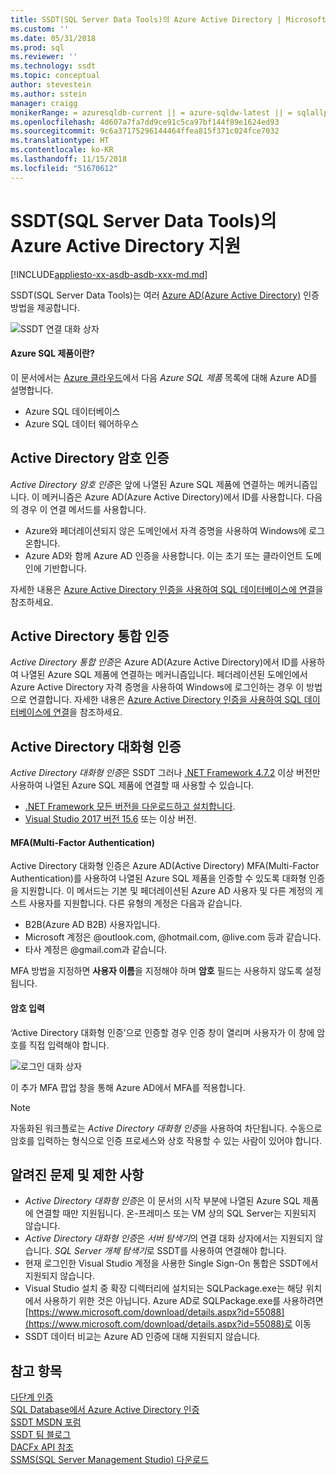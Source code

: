 ```yaml
---
title: SSDT(SQL Server Data Tools)의 Azure Active Directory | Microsoft Docs
ms.custom: ''
ms.date: 05/31/2018
ms.prod: sql
ms.reviewer: ''
ms.technology: ssdt
ms.topic: conceptual
author: stevestein
ms.author: sstein
manager: craigg
monikerRange: = azuresqldb-current || = azure-sqldw-latest || = sqlallproducts-allversions
ms.openlocfilehash: 4d607a7fa7dd9ce91c5ca97bf144f89e1624ed93
ms.sourcegitcommit: 9c6a37175296144464ffea815f371c024fce7032
ms.translationtype: HT
ms.contentlocale: ko-KR
ms.lasthandoff: 11/15/2018
ms.locfileid: "51670612"
---
```

# <a name="azure-active-directory-support-in-sql-server-data-tools-ssdt"></a>SSDT(SQL Server Data Tools)의 Azure Active Directory 지원

[!INCLUDE[appliesto-xx-asdb-asdb-xxx-md.md](../includes/appliesto-xx-asdb-asdw-xxx-md.md)]

SSDT(SQL Server Data Tools)는 여러 [Azure AD(Azure Active Directory)](https://docs.microsoft.com/azure/active-directory/active-directory-whatis) 인증 방법을 제공합니다.

![SSDT 연결 대화 상자](media/azure-active-directory/interactive.png)

#### <a name="which-azure-sql-products"></a>Azure SQL 제품이란?

이 문서에서는 [Azure 클라우드](https://azure.microsoft.com/)에서 다음 *Azure SQL 제품* 목록에 대해 Azure AD를 설명합니다.

- Azure SQL 데이터베이스
- Azure SQL 데이터 웨어하우스

## <a name="active-directory-password-authentication"></a>Active Directory 암호 인증

*Active Directory 암호 인증*은 앞에 나열된 Azure SQL 제품에 연결하는 메커니즘입니다. 이 메커니즘은 Azure AD(Azure Active Directory)에서 ID를 사용합니다. 다음의 경우 이 연결 메서드를 사용합니다.

- Azure와 페더레이션되지 않은 도메인에서 자격 증명을 사용하여 Windows에 로그온합니다.
- Azure AD와 함께 Azure AD 인증을 사용합니다. 이는 초기 또는 클라이언트 도메인에 기반합니다.

자세한 내용은 [Azure Active Directory 인증을 사용하여 SQL 데이터베이스에 연결](https://docs.microsoft.com/azure/sql-database/sql-database-aad-authentication)을 참조하세요.  

## <a name="active-directory-integrated-authentication"></a>Active Directory 통합 인증

*Active Directory 통합 인증*은 Azure AD(Azure Active Directory)에서 ID를 사용하여 나열된 Azure SQL 제품에 연결하는 메커니즘입니다. 페더레이션된 도메인에서 Azure Active Directory 자격 증명을 사용하여 Windows에 로그인하는 경우 이 방법으로 연결합니다. 자세한 내용은 [Azure Active Directory 인증을 사용하여 SQL 데이터베이스에 연결](https://docs.microsoft.com/azure/sql-database/sql-database-aad-authentication)을 참조하세요.

## <a name="active-directory-interactive-authentication"></a>Active Directory 대화형 인증

*Active Directory 대화형 인증*은 SSDT 그러나 [.NET Framework 4.7.2](https://docs.microsoft.com/dotnet/api/?view=netframework-4.7.2) 이상 버전만 사용하여 나열된 Azure SQL 제품에 연결할 때 사용할 수 있습니다.

- [.NET Framework 모든 버전을 다운로드하고 설치합니다](https://www.microsoft.com/net/download/all).
- [Visual Studio 2017 버전 15.6](https://docs.microsoft.com/visualstudio/releasenotes/vs2017-relnotes) 또는 이상 버전.

#### <a name="multi-factor-authentication-mfa"></a>MFA(Multi-Factor Authentication)

Active Directory 대화형 인증은 Azure AD(Active Directory) MFA(Multi-Factor Authentication)를 사용하여 나열된 Azure SQL 제품을 인증할 수 있도록 대화형 인증을 지원합니다. 이 메서드는 기본 및 페더레이션된 Azure AD 사용자 및 다른 계정의 게스트 사용자를 지원합니다. 다른 유형의 계정은 다음과 같습니다.

- B2B(Azure AD B2B) 사용자입니다.
- Microsoft 계정은 @outlook.com, @hotmail.com, @live.com 등과 같습니다.
- 타사 계정은 @gmail.com과 같습니다.

MFA 방법을 지정하면 **사용자 이름**을 지정해야 하며 **암호** 필드는 사용하지 않도록 설정됩니다. 

#### <a name="password-entry"></a>암호 입력

‘Active Directory 대화형 인증’으로 인증할 경우 인증 창이 열리며 사용자가 이 창에 암호를 직접 입력해야 합니다.

![로그인 대화 상자](media/azure-active-directory/sign-in.png)

이 추가 MFA 팝업 창을 통해 Azure AD에서 MFA를 적용합니다.

> [!NOTE]
> 자동화된 워크플로는 *Active Directory 대화형 인증*을 사용하여 차단됩니다. 수동으로 암호를 입력하는 형식으로 인증 프로세스와 상호 작용할 수 있는 사람이 있어야 합니다.

## <a name="known-issues-and-limitations"></a>알려진 문제 및 제한 사항

- *Active Directory 대화형 인증*은 이 문서의 시작 부분에 나열된 Azure SQL 제품에 연결할 때만 지원됩니다. 온-프레미스 또는 VM 상의 SQL Server는 지원되지 않습니다.
- *Active Directory 대화형 인증*은 *서버 탐색기*의 연결 대화 상자에서는 지원되지 않습니다. *SQL Server 개체 탐색기*로 SSDT를 사용하여 연결해야 합니다.
- 현재 로그인한 Visual Studio 계정을 사용한 Single Sign-On 통합은 SSDT에서 지원되지 않습니다.
- Visual Studio 설치 중 확장 디렉터리에 설치되는 SQLPackage.exe는 해당 위치에서 사용하기 위한 것은 아닙니다. Azure AD로 SQLPackage.exe를 사용하려면 [https://www.microsoft.com/download/details.aspx?id=55088](https://www.microsoft.com/download/details.aspx?id=55088)로 이동 
- SSDT 데이터 비교는 Azure AD 인증에 대해 지원되지 않습니다.  


## <a name="see-also"></a>참고 항목  

[다단계 인증](https://docs.microsoft.com/azure/sql-database/sql-database-ssms-mfa-authentication)  
[SQL Database에서 Azure Active Directory 인증 ](https://docs.microsoft.com/azure/sql-database/sql-database-aad-authentication-configure)  
[SSDT MSDN 포럼](https://social.msdn.microsoft.com/Forums/sqlserver/home?forum=ssdt)  
[SSDT 팀 블로그](https://blogs.msdn.com/b/ssdt/)  
[DACFx API 참조](https://msdn.microsoft.com/library/dn645454.aspx)  
[SSMS(SQL Server Management Studio) 다운로드](../ssms/download-sql-server-management-studio-ssms.md)  
